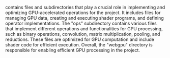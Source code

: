 contains files and subdirectories that play a crucial role in implementing and optimizing GPU-accelerated operations for the project. It includes files for managing GPU data, creating and executing shader programs, and defining operator implementations. The "ops" subdirectory contains various files that implement different operations and functionalities for GPU processing, such as binary operations, convolution, matrix multiplication, pooling, and reductions. These files are optimized for GPU computation and include shader code for efficient execution. Overall, the "webgpu" directory is responsible for enabling efficient GPU processing in the project.